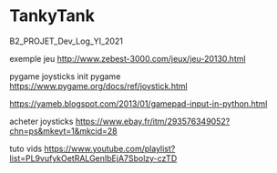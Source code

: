 # TankyTank
B2_PROJET_Dev_Log_YI_2021

exemple jeu
http://www.zebest-3000.com/jeux/jeu-20130.html

pygame joysticks init pygame
https://www.pygame.org/docs/ref/joystick.html

https://yameb.blogspot.com/2013/01/gamepad-input-in-python.html

acheter joysticks
https://www.ebay.fr/itm/293576349052?chn=ps&mkevt=1&mkcid=28

tuto vids
https://www.youtube.com/playlist?list=PL9vufykOetRALGenIbEjA7Sbolzy-czTD